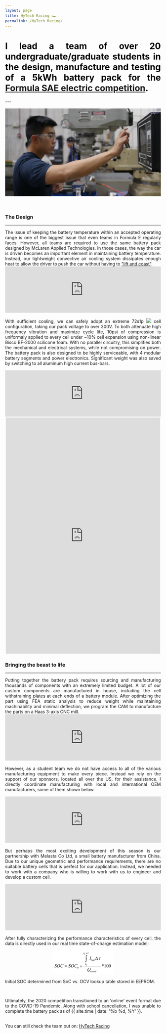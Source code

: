 ```yaml
---
layout: page
title: HyTech Racing 🏎
permalink: /HyTech Racing/
---
```


<h1 style="color: #5e9ca0; text-align: justify;"><span style="color: #000000;">
  I lead a team of over 20 undergraduate/graduate students in the design, manufacture and testing of a 5kWh battery pack
  for the <a href="https://www.sae.org/attend/student-events/formula-sae-electric/about">Formula SAE electric competition</a>.
</span></h1>
---
<br />

<p align="center">
  <img width="auto" height="auto" src="/assets/photo30.JPG">
</p>

<br />


### The Design
---
<div align="justify">
The issue of keeping the battery temperature within an accepted operating range is one of the biggest issue that even teams in Formula E regularly faces.
However, all teams are required to use the same battery pack designed by McLaren Applied Technologies.
In those cases, the way the car is driven becomes an important element in maintaining battery temperature.
Instead, our lightweight convective air cooling system dissipates enough heat to allow the driver to push the car without having to <a href="https://www.formula1.com/en/latest/article.a-beginners-guide-to-f1-slang.1Pg6tvGZ2y7u4KAnc8WXGl.html">"lift and coast"</a>.
<br />


<iframe onload="resizeIframe(this)" src="https://masteranson.github.io/jekyll-slideshow/slides/my-pics4.html" width="100%" scrolling="no" style="border: none;" ></iframe>


With sufficient cooling, we can safely adopt an extreme 72s1p <img width="auto" height="auto" src="https://render.githubusercontent.com/render/math?math=LiCoO_%7B2%7D"> cell configuration, taking our pack voltage to over 300V.
To both attenuate high frequency vibration and maximize cycle life, 10psi of compression is uniformaly applied to every cell under ~10% cell expansion using non-linear Bisco BF-2000 scilicone foam.
With no parallel circuitry, this simplifies both the mechanical and electrical systems, while not compromising on power.
The battery pack is also designed to be highly serviceable, with 4 modular battery segments and power electronics. Significant weight was also saved by switching to all aluminum high current bus-bars.
</div>


<iframe onload="resizeIframe(this)"  src="https://masteranson.github.io/jekyll-slideshow/slides/my-pics5.html" width="100%" scrolling="no" style="border: none;"></iframe>


<center>
  <iframe src="https://www.facebook.com/plugins/post.php?href=https%3A%2F%2Fwww.facebook.com%2FHyTechRacing%2Fposts%2F2506645326071881&width=500"
width="500" height="764" style="border:none;overflow:hidden" scrolling="no" frameborder="0" allowTransparency="true" allow="encrypted-media"></iframe>
</center>



### Bringing the beast to life
---
<div align="justify">
Putting together the battery pack requires sourcing and manufacturing thousands of components with an extremely limited budget.
A lot of our custom components are manufactured in house, including the cell withstraining plates at each ends of a battery module. After optimizing the part using FEA static analysis
 to reduce weight while maintaining machinability and minimal deflection, we program the CAM to manufacture the parts on a Haas 3-axis CNC mill. <br />

<iframe onload="resizeIframe(this)"  src="https://masteranson.github.io/jekyll-slideshow/slides/my-pics6.html" width="100%" scrolling="no" style="border: none;" ></iframe>


<br />

However, as a student team we do not have access to all of the various manufacturing equipment to make every piece. Instead we rely on the support of our sponsors, located
all over the US, for their assistance. I directly coordinate manufacturing with local and international OEM manufacturers, some of them shown below. <br />
<iframe src="https://masteranson.github.io/jekyll-slideshow/slides/my-pics2.html" width="100%" scrolling="no" style="border: none;" ></iframe>

<br />

But perhaps the most exciting development of this season is our partnership with Melasta Co Ltd, a small battery manufacturer from China. Due to our unique geometric and performance requirements,
there are no suitable battery cells that is perfect for our application. Instead, we needed to work with a company who is willing to work with us to engineer and develop a custom cell. <br />


<iframe onload="resizeIframe(this)"  src="https://masteranson.github.io/jekyll-slideshow/slides/my-pics1.html" width="100%" scrolling="no" style="border: none;"></iframe>


After fully characterizing the performance characteristics of every cell, the data is directly used in our real time state-of-charge estimation model:

<p align="center">
  <img width="200" height="auto" src="/assets/photo35.png">
    <figcaption>Initial SOC determined from SoC vs. OCV lookup table stored in EEPROM.</figcaption>
</p>


<br />

Ultimately, the 2020 competition transitioned to an 'online' event format due to the COVID-19 Pandemic.
Along with school cancellation, I was unable to complete the battery pack as of {{ site.time | date: '%b %d, %Y' }}. <br />

<br />
You can still check the team out on: <a href="http://hytechracing.gatech.edu">HyTech Racing</a>


</div>
